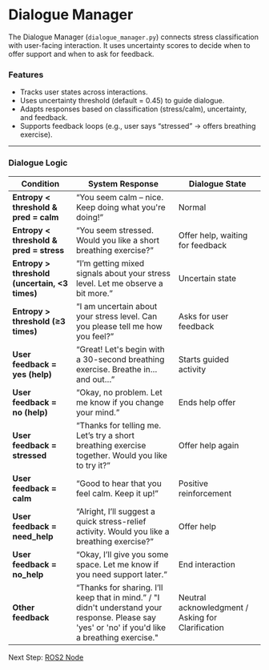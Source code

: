# Dialogue Manager 

The Dialogue Manager (`dialogue_manager.py`) connects stress classification with user-facing interaction. It uses uncertainty scores to decide when to offer support and when to ask for feedback.

### Features

* Tracks user states across interactions.
* Uses uncertainty threshold (default = 0.45) to guide dialogue.
* Adapts responses based on classification (stress/calm), uncertainty, and feedback.
* Supports feedback loops (e.g., user says “stressed” → offers breathing exercise).

---

### Dialogue Logic

| Condition                                     | System Response                                                                                   | Dialogue State                   |
| --------------------------------------------- | ------------------------------------------------------------------------------------------------- | -------------------------------- |
| **Entropy < threshold & pred = calm**         | “You seem calm – nice. Keep doing what you're doing!”                                             | Normal                           |
| **Entropy < threshold & pred = stress**       | “You seem stressed. Would you like a short breathing exercise?”                                   | Offer help, waiting for feedback |
| **Entropy > threshold (uncertain, <3 times)** | “I’m getting mixed signals about your stress level. Let me observe a bit more.”                   | Uncertain state                  |
| **Entropy > threshold (≥3 times)**            | “I am uncertain about your stress level. Can you please tell me how you feel?”                    | Asks for user feedback           |
| **User feedback = yes (help)**                | “Great! Let's begin with a 30-second breathing exercise. Breathe in… and out…”                    | Starts guided activity           |
| **User feedback = no (help)**                 | “Okay, no problem. Let me know if you change your mind.”                                          | Ends help offer                  |
| **User feedback = stressed**                  | “Thanks for telling me. Let’s try a short breathing exercise together. Would you like to try it?” | Offer help again                 |
| **User feedback = calm**                      | “Good to hear that you feel calm. Keep it up!”                                                    | Positive reinforcement           |
| **User feedback = need\_help**                | “Alright, I’ll suggest a quick stress-relief activity. Would you like a breathing exercise?”      | Offer help                       |
| **User feedback = no\_help**                  | “Okay, I’ll give you some space. Let me know if you need support later.”                          | End interaction                  |
| **Other feedback**                            | “Thanks for sharing. I’ll keep that in mind.” / "I didn't understand your response. Please say 'yes' or 'no' if you'd like a breathing exercise." | Neutral acknowledgment  / Asking for Clarification|

Next Step: [ROS2 Node]()
